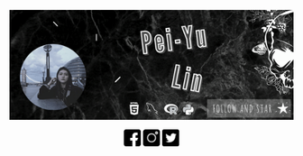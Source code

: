 <p align='center'> 
  <img src="https://github.com/beritlin/beritlin/blob/master/Profile.gif"
</p>





<p align='center'>
  <a herf="https://www.facebook.com/berit.lin"><img height="30" src="https://github.com/beritlin/beritlin/blob/master/icons/facebook.png"></a>
  <a herf="https://www.instagram.com/beritlin/"><img height="30" src="https://github.com/beritlin/beritlin/blob/master/icons/instagram.png"></a>
  <a herf="https://twitter.com/PeiYuLin11"><img height="30" src="https://github.com/beritlin/beritlin/blob/master/icons/twitter.png"></a>
</p>

